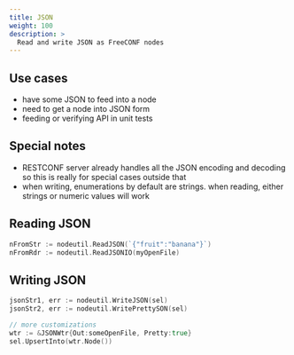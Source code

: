 ```yaml
---
title: JSON
weight: 100
description: >
  Read and write JSON as FreeCONF nodes
---
```


## Use cases
* have some JSON to feed into a node
* need to get a node into JSON form
* feeding or verifying API in unit tests

## Special notes

* RESTCONF server already handles all the JSON encoding and decoding so this is really for special cases outside that
* when writing, enumerations by default are strings.  when reading, either strings or numeric values will work

## Reading JSON

```go
nFromStr := nodeutil.ReadJSON(`{"fruit":"banana"}`)
nFromRdr := nodeutil.ReadJSONIO(myOpenFile)
```

## Writing JSON

```go
jsonStr1, err := nodeutil.WriteJSON(sel)
jsonStr2, err := nodeutil.WritePrettySON(sel)

// more customizations
wtr := &JSONWtr{Out:someOpenFile, Pretty:true}
sel.UpsertInto(wtr.Node())
```
